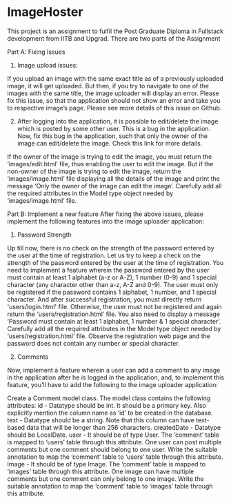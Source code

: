 # ImageHoster

This project is an assignment to fulfil the Post Graduate Diploma in Fullstack development from IITB and Upgrad. There are two parts of the Assignment 

Part A: Fixing Issues
1. Image upload issues:

If you upload an image with the same exact title as of a previously uploaded image, it will get uploaded. But then, if you try to navigate to one of the images with the same title, the image uploader will display an error.
Please fix this issue, so that the application should not show an error and take you to respective image’s page.
Please see more details of this issue on Github.
 

2. After logging into the application, it is possible to edit/delete the image which is posted by some other user. This is a bug in the application. Now, fix this bug in the application, such that only the owner of the image can edit/delete the image. Check this link for more details.

If the owner of the image is trying to edit the image, you must return the ‘images/edit.html’ file, thus enabling the user to edit the image. But if the non-owner of the image is trying to edit the image, return the ‘images/image.html’ file displaying all the details of the image and print the message ‘Only the owner of the image can edit the image’. Carefully add all the required attributes in the Model type object needed by ‘images/image.html’ file.

Part B: Implement a new feature
After fixing the above issues, please implement the following features into the image uploader application:

1.  Password Strength

Up till now, there is no check on the strength of the password entered by the user at the time of registration. Let us try to keep a check on the strength of the password entered by the user at the time of registration. You need to implement a feature wherein the password entered by the user must contain at least 1 alphabet (a-z or A-Z), 1 number (0-9) and 1 special character (any character other than a-z, A-Z and 0-9). The user must only be registered if the password contains 1 alphabet, 1 number, and 1 special character. And after successful registration, you must directly return 'users/login.html' file. Otherwise, the user must not be registered and again return the ‘users/registration.html’ file. You also need to display a message ‘Password must contain at least 1 alphabet, 1 number & 1 special character’. Carefully add all the required attributes in the Model type object needed by ‘users/registration.html’ file.
Observe the registration web page and the password does not contain any number or special character.

2.  Comments

Now, implement a feature wherein a user can add a comment to any image in the application after he is logged in the application, and, to implement this feature, you’ll have to add the following to the image uploader application:

Create a Comment model class. The model class contains the following attributes:
id - Datatype should be int. It should be a primary key. Also explicitly mention the column name as ‘id’ to be created in the database.
text - Datatype should be a string. Note that this column can have text-based data that will be longer than 256 characters.
createdDate - Datatype should be LocalDate.
user - It should be of type User. The ‘comment’ table is mapped to ‘users’ table through this attribute. One user can post multiple comments but one comment should belong to one user. Write the suitable annotation to map the ‘comment’ table to ‘users’ table through this attribute.
Image - It should be of type Image. The ‘comment’ table is mapped to ‘images’ table through this attribute. One image can have multiple comments but one comment can only belong to one image. Write the suitable annotation to map the ‘comment’ table to ‘images’ table through this attribute.
